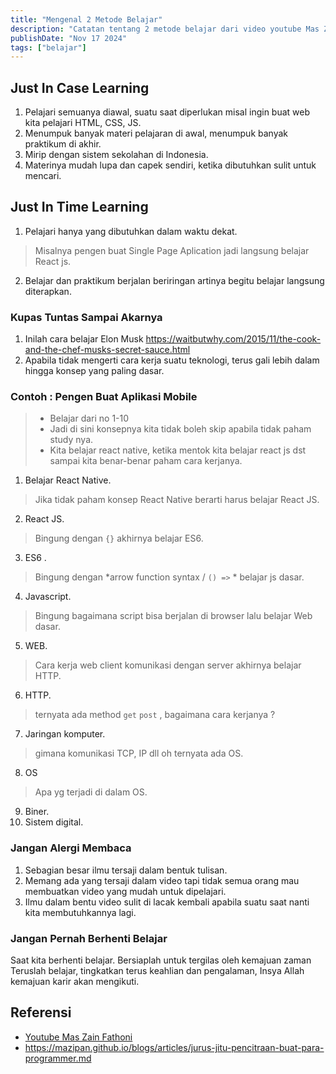 ```yaml
---
title: "Mengenal 2 Metode Belajar"
description: "Catatan tentang 2 metode belajar dari video youtube Mas Zain."
publishDate: "Nov 17 2024"
tags: ["belajar"]
---
```


## Just In Case Learning

1. Pelajari semuanya diawal, suatu saat diperlukan misal ingin buat web kita pelajari HTML, CSS, JS.
2. Menumpuk banyak materi pelajaran di awal, menumpuk banyak praktikum di akhir.
3. Mirip dengan sistem sekolahan di Indonesia.
4. Materinya mudah lupa dan capek sendiri, ketika dibutuhkan sulit untuk mencari.

## Just In Time Learning

1. Pelajari hanya yang dibutuhkan dalam waktu dekat.

> Misalnya pengen buat Single Page Aplication jadi langsung belajar React js.

2. Belajar dan praktikum berjalan beriringan artinya begitu belajar langsung diterapkan.

### Kupas Tuntas Sampai Akarnya

1. Inilah cara belajar Elon Musk https://waitbutwhy.com/2015/11/the-cook-and-the-chef-musks-secret-sauce.html
2. Apabila tidak mengerti cara kerja suatu teknologi, terus gali lebih dalam hingga konsep yang paling dasar.

### Contoh : Pengen Buat Aplikasi Mobile

> - Belajar dari no 1-10
> - Jadi di sini konsepnya kita tidak boleh skip apabila tidak paham study nya.
> - Kita belajar react native, ketika mentok kita belajar react js dst sampai kita benar-benar paham cara kerjanya.

1. Belajar React Native.
> Jika tidak paham konsep React Native berarti harus belajar React JS.
2. React JS.
> Bingung dengan `{}` akhirnya belajar ES6.
3. ES6 .
> Bingung dengan *arrow function syntax / `() =>` * belajar js dasar.
4. Javascript.
> Bingung bagaimana script bisa berjalan di browser lalu belajar Web dasar.
5. WEB.
> Cara kerja web client komunikasi dengan server akhirnya belajar HTTP.
6. HTTP.
> ternyata ada method `get` `post` , bagaimana cara kerjanya ?
7. Jaringan komputer.
> gimana komunikasi TCP, IP dll oh ternyata ada OS.
8. OS
> Apa yg terjadi di dalam OS.
9. Biner.
10. Sistem digital.

### Jangan Alergi Membaca

1. Sebagian besar ilmu tersaji dalam bentuk tulisan.
2. Memang ada yang tersaji dalam video tapi tidak semua orang mau membuatkan video yang mudah untuk dipelajari.
3. Ilmu dalam bentu video sulit di lacak kembali apabila suatu saat nanti kita membutuhkannya lagi.

### Jangan Pernah Berhenti Belajar

Saat kita berhenti belajar. Bersiaplah untuk tergilas oleh kemajuan zaman
Teruslah belajar, tingkatkan terus keahlian dan pengalaman, Insya Allah kemajuan karir akan mengikuti.

## Referensi

- [Youtube Mas Zain Fathoni](https://www.youtube.com/@zainfathoni/)
- <https://mazipan.github.io/blogs/articles/jurus-jitu-pencitraan-buat-para-programmer.md>
